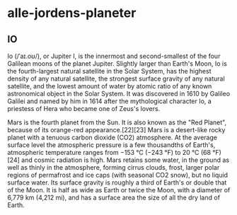 # alle-jordens-planeter

## IO
Io (/ˈaɪ.oʊ/), or Jupiter I, is the innermost and second-smallest of the four Galilean moons of the planet Jupiter. Slightly larger than Earth's Moon, Io is the fourth-largest natural satellite in the Solar System, has the highest density of any natural satellite, the strongest surface gravity of any natural satellite, and the lowest amount of water by atomic ratio of any known astronomical object in the Solar System. It was discovered in 1610 by Galileo Galilei and named by him in 1614 after the mythological character Io, a priestess of Hera who became one of Zeus's lovers. 

Mars is the fourth planet from the Sun. It is also known as the "Red Planet", because of its orange-red appearance.[22][23] Mars is a desert-like rocky planet with a tenuous carbon dioxide (CO2) atmosphere. At the average surface level the atmospheric pressure is a few thousandths of Earth's, atmospheric temperature ranges from −153 °C (−243 °F) to 20 °C (68 °F)[24] and cosmic radiation is high. Mars retains some water, in the ground as well as thinly in the atmosphere, forming cirrus clouds, frost, larger polar regions of permafrost and ice caps (with seasonal CO2 snow), but no liquid surface water. Its surface gravity is roughly a third of Earth's or double that of the Moon. It is half as wide as Earth or twice the Moon, with a diameter of 6,779 km (4,212 mi), and has a surface area the size of all the dry land of Earth.